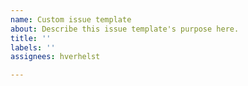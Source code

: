 ```yaml
---
name: Custom issue template
about: Describe this issue template's purpose here.
title: ''
labels: ''
assignees: hverhelst

---
```



